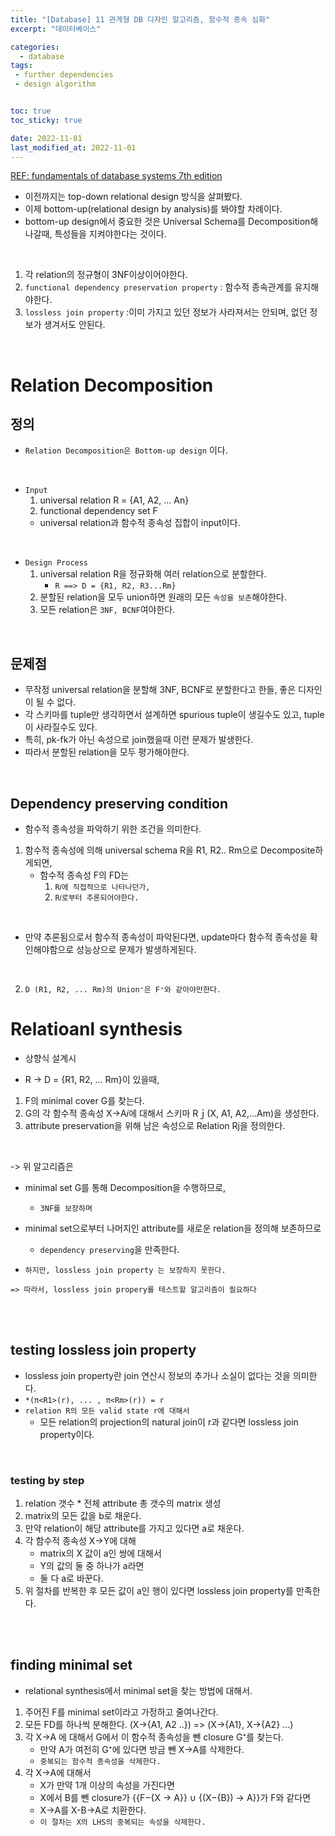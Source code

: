 ```yaml
---
title: "[Database] 11 관게형 DB 디자인 알고리즘, 함수적 종속 심화"
excerpt: "데이터베이스"

categories:
  - database
tags:
 - further dependencies
 - design algorithm


toc: true
toc_sticky: true

date: 2022-11-01
last_modified_at: 2022-11-01
---
```


[REF: fundamentals of database systems 7th edition](https://auhd.edu.ye/upfiles/elibrary/Azal2020-01-22-12-28-11-76901.pdf)

- 이전까지는 top-down relational design 방식을 살펴봤다.  
- 이제 bottom-up(relational design by analysis)를 봐야할 차례이다.  
- bottom-up design에서 중요한 것은 Universal Schema를 Decomposition해나갈때, 특성들을 지켜야한다는 것이다.

<br>

1. 각 relation의 정규형이 3NF이상이어야한다.
2. `functional dependency preservation property` : 함수적 종속관계를 유지해야한다.
3. `lossless join property` :이미 가지고 있던 정보가 사라져서는 안되며, 없던 정보가 생겨서도 안된다.

<br>

# Relation Decomposition

## 정의

- `Relation Decomposition은 Bottom-up design` 이다.

<br>

- `Input`
	1. universal relation R = {A1, A2, ... An}
	2. functional dependency set F
	- universal relation과 함수적 종속성 집합이 input이다.

<br>

- `Design Process`
	1. universal relation R을 정규화해 여러 relation으로 분할한다.
		- `R ==> D = {R1, R2, R3...Rm}`
	2. 분할된 relation을 모두 union하면 원래의 모든 `속성을 보존`해야한다.
	3. 모든 relation은 `3NF, BCNF`여야한다.

<br>

## 문제점

- 무작정 universal relation을 분할해 3NF, BCNF로 분할한다고 한들, 좋은 디자인이 될 수 없다.
- 각 스키마를 tuple만 생각하면서 설계하면 spurious tuple이 생길수도 있고, tuple이 사라질수도 있다.
- 특히, pk-fk가 아닌 속성으로 join했을때 이런 문제가 발생한다.
- 따라서 분할된 relation을 모두 평가해야한다.

<br>

## Dependency preserving condition

- 함수적 종속성을 파악하기 위한 조건을 의미한다.

1. 함수적 종속성에 의해 universal schema R을 R1, R2.. Rm으로 Decomposite하게되면,
	- 함수적 종속성 F의 FD는 
		1. `R𝑖에 직접적으로 나타나던가,`
		2. `R𝑖로부터 추론되어야한다.`

<br>

- 만약 추론됨으로서 함수적 종속성이 파악된다면, update마다 함수적 종속성을 확인해야함으로 성능상으로 문제가 발생하게된다.

<br>

2. `D (R1, R2, ... Rm)의 Union⁺은 F⁺와 같아야만한다.`


# Relatioanl synthesis

- 상향식 설계시 

- R -> D = {R1, R2, ... Rm}이 있을때,

1. F의 minimal cover G를 찾는다.
2. G의 각 함수적 종속성 X->A𝑖에 대해서 스키마 Rｊ(X, A1, A2,...Am)을 생성한다.
3. attribute preservation을 위해 남은 속성으로 Relation Rj을 정의한다.

<br>

-> 위 알고리즘은  

- minimal set G를 통해 Decomposition을 수행하므로,
	- `3NF를 보장하며`
- minimal set으로부터 나머지인 attribute를 새로운 relation을 정의해 보존하므로
	- `dependency preserving`을 만족한다.

- `하지만, lossless join property 는 보장하지 못한다.`

`=> 따라서, lossless join propery를 테스트할 알고리즘이 필요하다`


<br>
<br>

## testing lossless join property

- lossless join property란 join 연산시 정보의 추가나 소실이 없다는 것을 의미한다.
- `*(π<R1>(r), ... , π<Rm>(r)) = r`
- `relation R의 모든 valid state r에 대해서 `
	- 모든 relation의 projection의 natural join이 r과 같다면 lossless join property이다.

<br>

### testing by step

1. relation 갯수 * 전체 attribute 총 갯수의 matrix 생성
2. matrix의 모든 값을 b로 채운다.
3. 만약 relation이 해당 attribute를 가지고 있다면 a로 채운다.
4. 각 함수적 종속성 X->Y에 대해
	- matrix의 X 값이 a인 쌍에 대해서
	- Y의 값의 둘 중 하나가 a라면
	- 둘 다 a로 바꾼다.
5. 위 절차를 반복한 후 모든 값이 a인 행이 있다면 lossless join property를 만족한다.

<br><br>

## finding minimal set

- relational synthesis에서 minimal set을 찾는 방법에 대해서.

1. 주어진 F를 minimal set이라고 가정하고 줄여나간다.
2. 모든 FD를 하나씩 분해한다. (X->{A1, A2 ..}) => (X->{A1}, X->{A2} ...)
3. 각 X->A 에 대해서 G에서 이 함수적 종속성을 뺀 closure G⁺를 찾는다.
	- 만약 A가 여전히 G⁺에 있다면 방금 뺀 X->A를 삭제한다.
	- `중복되는 함수적 종속성을 삭제한다.`
4. 각 X->A에 대해서 
	- X가 만약 1개 이상의 속성을 가진다면
	- X에서 B를 뺀 closure가 {{F−{X → A}} ∪ {(X−{B}) → A}}가 F와 같다면
	- X->A를 X-B->A로 치환한다.
	- `이 절차는 X의 LHS의 중복되는 속성을 삭제한다.`
